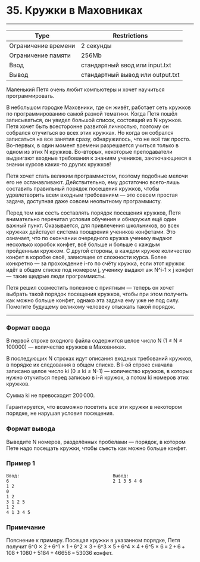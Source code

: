 
# 35. Кружки в Маховниках
___
| Type | Restrictions |
| --- | --- |
Ограничение времени	| 2 секунды |
Ограничение памяти  | 	256Mb |
Ввод                |	стандартный ввод или input.txt |
Вывод               |	стандартный вывод или output.txt |

Маленький Петя очень любит компьютеры и хочет научиться программировать.

В небольшом городке Маховники, где он живёт, работает сеть кружков по программированию самой разной тематики. Когда Петя пошёл записываться, он увидел большой список, состоящий из N кружков. Петя хочет быть всесторонне развитой личностью, поэтому он собрался отучиться во всех этих кружках. Но когда он собрался записаться на все занятия сразу, обнаружилось, что не всё так просто. Во-первых, в один момент времени разрешается учиться только в одном из этих N кружков. Во-вторых, некоторые преподаватели выдвигают входные требования к знаниям учеников, заключающиеся в знании курсов каких-то других кружков!

Петя хочет стать великим программистом, поэтому подобные мелочи его не останавливают. Действительно, ему достаточно всего-лишь составить правильный порядок посещения кружков, чтобы удовлетворить всем входным требованиям — это совсем простая задача, доступная даже совсем неопытному программисту.

Перед тем как сесть составлять порядок посещения кружков, Петя внимательно перечитал условия обучения и обнаружил ещё один важный пункт. Оказывается, для привлечения школьников, во всех кружках действует система поощрения учеников конфетами. Это означает, что по окончании очередного кружка ученику выдают несколько коробок конфет, всё больше и больше с каждым пройденным кружком. С другой стороны, в каждом кружке количество конфет в коробке своё, зависящее от сложности курса. Более конкретно — за прохождение i-го по счёту кружка, если этот кружок идёт в общем списке под номером j, ученику выдают аж N^i-1 × j конфет — такие щедрые люди программисты.

Петя решил совместить полезное с приятным — теперь он хочет выбрать такой порядок посещения кружков, чтобы при этом получить как можно больше конфет, однако эта задача ему уже не под силу. Помогите будущему великому человеку отыскать такой порядок.
___

### Формат ввода

В первой строке входного файла содержится целое число N (1 ≤ N ≤ 100000) — количество кружков в Маховниках.

В последующих N строках идут описания входных требований кружков, в порядке их следования в общем списке. В i-ой строке сначала записано целое число ki (0 ≤ ki ≤ N-1) — количество кружков, в которых нужно отучиться перед записью в i-й кружок, а потом ki номеров этих кружков.

Сумма ki не превосходит 200 000.

Гарантируется, что возможно посетить все эти кружки в некотором порядке, не нарушая условия посещения.

### Формат вывода

Выведите N номеров, разделённых пробелами — порядок, в котором Пете надо посещать кружки, чтобы съесть как можно больше конфет.

### Пример 1
```
Ввод:                                   Вывод:
6                                       2 1 3 5 4 6
1 2
0
1 2
3 1 2 5
1 2
4 1 3 4 5
```
### Примечание
Пояснение к примеру. Посещая кружки в указанном порядке, Петя получит 6^0 × 2 + 6^1 × 1 + 6^2 × 3 + 6^3 × 5 + 6^4 × 4 + 6^5 × 6 = 2 + 6 + 108 + 1080 + 5184 + 46656 = 53036 конфет.
